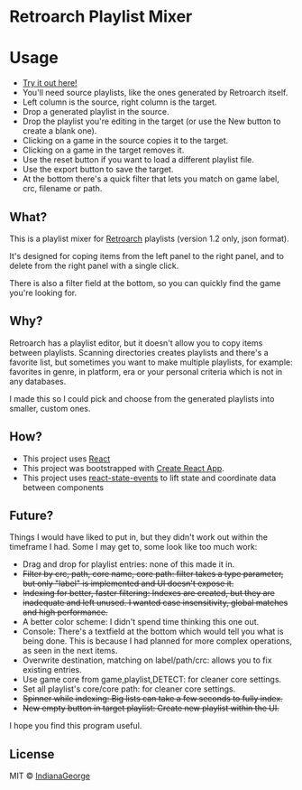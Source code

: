 # Retroarch Playlist Mixer

# Usage

* [Try it out here!](https://indianageorge.github.io/retroarch-playlist-mixer/)
* You'll need source playlists, like the ones generated by Retroarch itself.
* Left column is the source, right column is the target.
* Drop a generated playlist in the source.
* Drop the playlist you're editing in the target (or use the New button to create a blank one).
* Clicking on a game in the source copies it to the target.
* Clicking on a game in the target removes it.
* Use the reset button if you want to load a different playlist file.
* Use the export button to save the target.
* At the bottom there's a quick filter that lets you match on game label, crc, filename or path.

## What?

This is a playlist mixer for [Retroarch](https://www.retroarch.com/) playlists (version 1.2 only, json format).

It's designed for coping items from the left panel to the right panel, and to delete from the right panel with a single click.

There is also a filter field at the bottom, so you can quickly find the game you're looking for.

## Why?

Retroarch has a playlist editor, but it doesn't allow you to copy items between playlists. Scanning directories creates playlists and there's a favorite list, but sometimes you want to make multiple playlists, for example: favorites in genre, in platform, era or your personal criteria which is not in any databases.

I made this so I could pick and choose from the generated playlists into smaller, custom ones.

## How?

* This project uses [React](https://reactjs.org/)
* This project was bootstrapped with [Create React App](https://github.com/facebook/create-react-app).
* This project uses [react-state-events](https://www.npmjs.com/package/react-state-events) to lift state and coordinate data between components

## Future?

Things I would have liked to put in, but they didn't work out within the timeframe I had. Some I may get to, some look like too much work:
* Drag and drop for playlist entries: none of this made it in.
* ~~Filter by crc, path, core name, core path: filter takes a type parameter, but only "label" is implemented and UI doesn't expose it.~~
* ~~Indexing for better, faster filtering: Indexes are created, but they are inadequate and left unused. I wanted case insensitivity, global matches and high performance.~~
* A better color scheme: I didn't spend time thinking this one out.
* Console: There's a textfield at the bottom which would tell you what is being done. This is because I had planned for more complex operations, as seen in the next items.
* Overwrite destination, matching on label/path/crc: allows you to fix existing entries.
* Use game core from game,playlist,DETECT: for cleaner core settings.
* Set all playlist's core/core path: for cleaner core settings.
* ~~Spinner while indexing: Big lists can take a few seconds to fully index.~~
* ~~New empty button in target playlist: Create new playlist within the UI.~~

I hope you find this program useful.

## License

MIT © [IndianaGeorge](https://github.com/IndianaGeorge)
